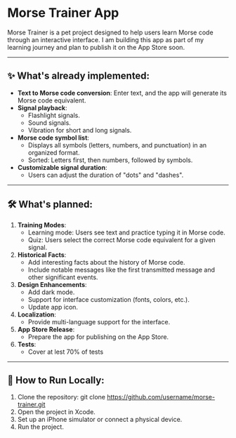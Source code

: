 # Morse Trainer App

Morse Trainer is a pet project designed to help users learn Morse code through an interactive interface.
I am building this app as part of my learning journey and plan to publish it on the App Store soon.

---

## ✨ What's already implemented:

- **Text to Morse code conversion**: Enter text, and the app will generate its Morse code equivalent.
- **Signal playback**:
  - Flashlight signals.
  - Sound signals.
  - Vibration for short and long signals.
- **Morse code symbol list**:
  - Displays all symbols (letters, numbers, and punctuation) in an organized format.
  - Sorted: Letters first, then numbers, followed by symbols.
- **Customizable signal duration**:
  - Users can adjust the duration of "dots" and "dashes".

---

## 🛠️ What's planned:

1. **Training Modes**:
   - Learning mode: Users see text and practice typing it in Morse code.
   - Quiz: Users select the correct Morse code equivalent for a given signal.
2. **Historical Facts**:
   - Add interesting facts about the history of Morse code.
   - Include notable messages like the first transmitted message and other significant events.
3. **Design Enhancements**:
   - Add dark mode.
   - Support for interface customization (fonts, colors, etc.).
   - Update app icon.
4. **Localization**:
   - Provide multi-language support for the interface.
5. **App Store Release**:
   - Prepare the app for publishing on the App Store.
6. **Tests**:
   - Cover at lest 70% of tests

---

## 🚀 How to Run Locally:

1. Clone the repository: git clone https://github.com/username/morse-trainer.git
2. Open the project in Xcode.
3. Set up an iPhone simulator or connect a physical device.
4. Run the project.
